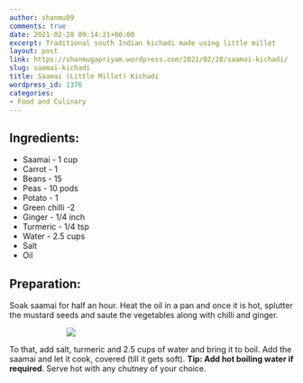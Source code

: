 ```yaml
---
author: shanmu09
comments: true
date: 2021-02-28 09:14:21+00:00
excerpt: Traditional south Indian kichadi made using little millet
layout: post
link: https://shanmugapriyam.wordpress.com/2021/02/28/saamai-kichadi/
slug: saamai-kichadi
title: Saamai (Little Millet) Kichadi
wordpress_id: 1376
categories:
- Food and Culinary
---
```

<style>
.square {
    float:left;
    width: 49%;
    border-radius:5%;
    padding-bottom : 40%; /* = width for a 1:1 aspect ratio */
    margin:0.5%;
    background-position:center center;
    background-repeat:no-repeat;
    background-size:cover; /* you change this to "contain" if you don't want the images to be cropped */
}
	
#break {
    clear:both;
}

.img_1{background-image:url('https://shanmugapriyam.files.wordpress.com/2021/02/00100lrportrait_00100_burst20210121184824193_cover.jpg');}
.img_2{background-image:url('https://shanmugapriyam.files.wordpress.com/2021/02/00100lrportrait_00100_burst20210121191157740_cover.jpg');}


.resize_fit_center {
    max-width:60%;
    max-height:60%;
    vertical-align: middle;
    display: block;
    margin-left: auto;
    margin-right: auto;
    border-radius:5%;
}

.center {
  margin: auto;
  width: 60%;
}
</style>



## Ingredients:







  * Saamai - 1 cup
  * Carrot - 1
  * Beans - 15
  * Peas - 10 pods
  * Potato - 1
  * Green chilli -2 
  * Ginger - 1/4 inch
  * Turmeric - 1/4 tsp
  * Water - 2.5 cups
  * Salt
  * Oil






## Preparation:







Soak saamai for half an hour. Heat the oil in a pan and once it is hot, splutter the mustard seeds and saute the vegetables along with chilli and ginger.




<div>
	<img src="https://shanmugapriyam.files.wordpress.com/2021/02/00100lrportrait_00100_burst20210121174730642_cover.jpg?w=959"  class="resize_fit_center"/>
</div>
<p/>





To that, add salt, turmeric and 2.5 cups of water and bring it to boil. Add the saamai and let it cook, covered (till it gets soft). **Tip: Add hot boiling water if required**. Serve hot with any chutney of your choice.




<div class="square img_1">
</div>
<div class="square img_2">
</div>
<div id="break"> </div>
<p/>













